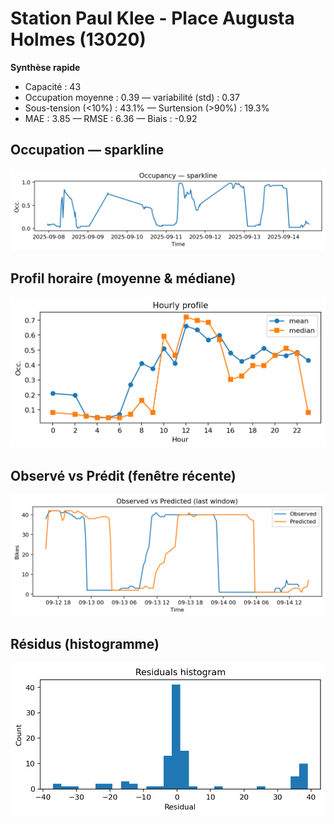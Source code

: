 # Station Paul Klee - Place Augusta Holmes (13020)

**Synthèse rapide**
- Capacité : 43
- Occupation moyenne : 0.39 — variabilité (std) : 0.37
- Sous-tension (<10%) : 43.1% — Surtension (>90%) : 19.3%
- MAE : 3.85 — RMSE : 6.36 — Biais : -0.92

## Occupation — sparkline
![sparkline](../assets/figs/stations/13020/sparkline.png)

## Profil horaire (moyenne & médiane)
![hourly](../assets/figs/stations/13020/hourly.png)

## Observé vs Prédit (fenêtre récente)
![ovsp](../assets/figs/stations/13020/obs_vs_pred.png)

## Résidus (histogramme)
![resid](../assets/figs/stations/13020/residual_hist.png)